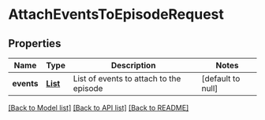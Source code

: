 # AttachEventsToEpisodeRequest
## Properties

| Name | Type | Description | Notes |
|------------ | ------------- | ------------- | -------------|
| **events** | [**List**](AttachEventsToEpisodeRequest_events_inner.md) | List of events to attach to the episode | [default to null] |

[[Back to Model list]](../README.md#documentation-for-models) [[Back to API list]](../README.md#documentation-for-api-endpoints) [[Back to README]](../README.md)

